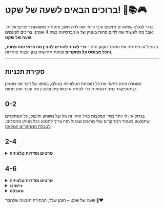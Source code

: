 # ברוכים הבאים לשעה של שקט! 👶📚🎮

ברור לכולנו שמסכים מזיקים והכי כדאי שהילדה תשב ותפתור משוואות דיפרנציאליות. אבל מה לעשות שהילדים פחות בעניין של אוניברסיטה בגיל 4 ואנחנו צריכים לפעמים **שעה של שקט**. 

בשביל זה פתחתי את האתר הקטן הזה - **כדי לעזור להורים להבין מה כדאי ומה פחות, והכל מבוסס על מחקרים** ופחות תחושות בטן ועצות סותרות.

---

## סקירת תכניות
המטרה אינה לתעד את כל תוכניות הטלוויזיה בעולם, בסופו של דבר אני מאמין שמספיקות כמה דוגמאות כדי לפתח אינטואיציה ולהבין מה עובד ומה פחות.

## 0-2

בגדול אין לי יותר מידי המלצות לגיל הזה. זה גיל של משחק וחיבוק, כל המחקרים שתמצאו בעמוד המחקרים שלי מראים שבגיל הזה צריך להמנע ככל הניתן ממסכים. [לטבלת המחקרים המלאה](../research.md#research-table)

## 2-4

<details>
<summary><strong>סרטים וסדרות טלוויזיה</strong></summary>

<table>
<thead>
<tr>
<th>שם</th>
<th>פלטפורמה</th>
<th>מעברי מצלמה</th>
<th>צבעים</th>
<th>מסר חינוכי</th>
<th>המלצה</th>
</tr>
</thead>
<tbody>
<tr>
<td>בלואי</td>
<td>Netflix</td>
<td>איטיים</td>
<td>רכים ועדינים</td>
<td>רגשות וחברות</td>
<td>🟢</td>
</tr>
<tr>
<td>mofy</td>
<td>YouTube</td>
<td>איטיים מאוד</td>
<td>רכים ועדינים</td>
<td>חקר וגילוי</td>
<td>🟢</td>
</tr>
<tr>
<td>פפה פיג</td>
<td>Netflix</td>
<td>איטיים</td>
<td>רכים</td>
<td>חיי יומיום</td>
<td>🟢</td>
</tr>
<tr>
<td>פרפר נחמד</td>
<td>YouTube</td>
<td>איטיים</td>
<td>רכים ועדינים</td>
<td>חקר וגילוי</td>
<td>🟢</td>
</tr>
<tr>
<td>Daniel Tiger's Neighborhood</td>
<td>YouTube</td>
<td>איטיים מאוד</td>
<td>רכים ועדינים</td>
<td>רגשות וחברות</td>
<td>🟢</td>
</tr>
<tr>
<td>יחידת החילוץ</td>
<td>Netflix</td>
<td>בינוניים</td>
<td>עזים</td>
<td>בינוני - עבודת צוות</td>
<td>🟡</td>
</tr>
<tr>
<td>בובספוג</td>
<td>~~~</td>
<td>מהיר</td>
<td>עזים</td>
<td>מטופש</td>
<td>🔴</td>
</tr>
<tr>
<td>Tom & Jerry</td>
<td>~~~</td>
<td>מהיר</td>
<td>עזים</td>
<td>אלימות</td>
<td>🔴</td>
</tr>
</tbody>
</table>

</details>

## 4-6

<details>
<summary><strong>סרטים וסדרות טלוויזיה</strong></summary>

<p><strong>לגבי סרטי פיקסאר/דיסני מודרניים היו זהירים:</strong> רבים מהם אהובים על גילאי 4-6, אבל שימו לב שיש בהם סצנות מאוד מותחות ומרגשות. למשל צעצוע של סיפור 3 כולל קטעים מפחידים, בלשבור את הקרח יש את סצנת הסערה עם איבוד ההורים, ומפלצת קרח רגעים שעשויים להבהיל בני 4. (שלא נדבר על הקטע של מופסה במלך האריות ששבר לי את הלב בלופים) לכן, אם הילד רגיש, שמרו את הסרטים הללו לגיל 6 ומעלה, או צפו איתו יחד כדי להרגיע בזמן הנכון.</p>

<table>
<thead>
<tr>
<th>שם</th>
<th>פלטפורמה</th>
<th>מעברי מצלמה</th>
<th>צבעים</th>
<th>מסר חינוכי</th>
<th>המלצה</th>
</tr>
</thead>
<tbody>
<tr>
<td>דורה החוקרת</td>
<td>~~~~</td>
<td>בינוניים</td>
<td>עזים</td>
<td>חקר ופתרון בעיות</td>
<td>🟢</td>
</tr>
<tr>
<td>פרפר נחמד</td>
<td>YouTube</td>
<td>איטיים</td>
<td>רכים ועדינים</td>
<td>חקר וגילוי</td>
<td>🟢</td>
</tr>
<tr>
<td>מטוסי על</td>
<td>~~~</td>
<td>בינוניים</td>
<td>עזים</td>
<td>פתרון בעיות ותרבויות</td>
<td>🟡</td>
</tr>
<tr>
<td>Tom & Jerry</td>
<td>~~~</td>
<td>מהיר</td>
<td>עזים</td>
<td>אלימות</td>
<td>🔴</td>
</tr>
</tbody>
</table>
</details>

<details>
<summary><strong>גיימינג</strong></summary>

<p><strong>חשוב לדעת על משחקים:</strong> משחקי מחשב ומסכים אינטראקטיביים (טאבלטים, קונסולות) דורשים הרבה יותר גירוי וריכוז מהילד בהשוואה לצפייה פסיבית בטלוויזיה. <a href="../research/#research-table">מחקרים מראים</a> שמסכים אינטראקטיביים מזיקים יותר - 30 דקות בלבד של מסך אינטראקטיבי משפיעות על השינה כמו שעתיים של טלוויזיה. לכן, מומלץ להגביל את זמן המשחק עוד יותר מאשר זמן צפייה, ולהעדיף משחקים רגועים ושיתוף פעולה.</p>

<table>
<thead>
<tr>
<th>שם</th>
<th>פלטפורמה</th>
<th>אופי</th>
<th>המלצה</th>
</tr>
</thead>
<tbody>
<tr>
<td>Yoshi's Crafted World</td>
<td>Nintendo</td>
<td>ניתן לשחק במצב רגוע</td>
<td>🟢</td>
</tr>
<tr>
<td>Kirby and the Forgotten Land</td>
<td>Nintendo</td>
<td>מאתגר</td>
<td>🟢</td>
</tr>
<tr>
<td>Snipperclips: Cut it out, Together!</td>
<td>Nintendo</td>
<td>שיתוף פעולה יצירתי</td>
<td>🟢</td>
</tr>
</tbody>
</table>

</details>



<details>
<summary><strong>טאבלט</strong></summary>

הימנעו מפרסומות ושיטות מוניפולטיביות (באנרים/פרסים לצפייה בסרטון/קופסאות שלל)</br>
עדיפות לקצב איטי/רגוע וללא לחץ זמן
<a href="../research/#research-table">בדקו את עמוד המחקרים</a>


<table>
<thead>
<tr>
<th>שם</th>
<th>פלטפורמה</th>
<th>אופי</th>
<th>המלצה</th>
</tr>
</thead>
<tbody>
<tr>
<td>Thinkrolls (Avokiddo)</td>
<td>iOS/Android</td>
<td>פאזלים לוגיים, קצב רגוע</td>
<td>🟢</td>
</tr>
<tr>
<td>Pango Build City</td>
<td>iOS/Android</td>
<td>בנייה יצירתית, ללא לחץ זמן</td>
<td>🟢</td>
</tr>
</tbody>
</table>

</details>



*שעה של שקט – הזמן שלך, הבחירה הנכונה שלהם 💛❤️